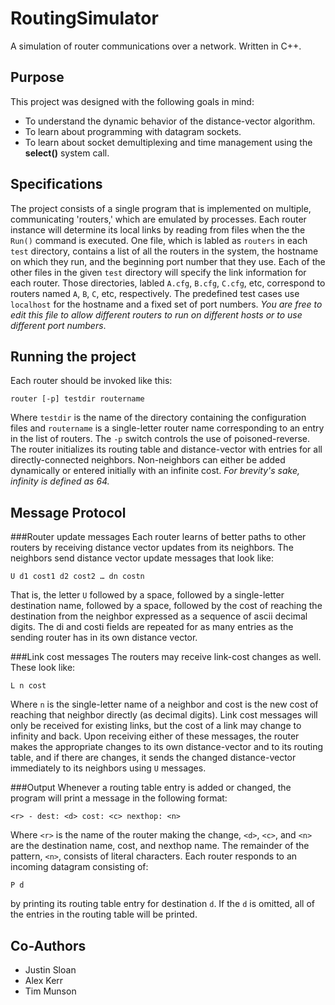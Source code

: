 # RoutingSimulator
A simulation of router communications over a network. Written in C++.

## Purpose
This project was designed with the following goals in mind:
- To understand the dynamic behavior of the distance-vector algorithm.
- To learn about programming with datagram sockets.
- To learn about socket demultiplexing and time management using the **select()** system call.

## Specifications
The project consists of a single program that is implemented on multiple, communicating 'routers,' which are emulated by processes. Each router instance will determine its local links by reading from files when the the `Run()` command is executed. 
One file, which is labled as `routers` in each `test` directory, contains a list of all the routers in the system, the hostname on which they run, and the beginning port number that they use. Each of the other files in the given `test` directory will specify the link information for each router. Those directories, labled `A.cfg`, `B.cfg`, `C.cfg`, etc, correspond to routers named `A`, `B`, `C`, etc, respectively. The predefined test cases use `localhost` for the hostname and a fixed set of port numbers. *You are free to edit this file to allow different routers to run on different hosts or to use different port numbers*.

## Running the project
Each router should be invoked like this:

`
router [-p] testdir routername
`

Where `testdir` is the name of the directory containing the configuration files and `routername` is a single-letter router name corresponding to an entry in the list of routers. The `-p` switch controls the use of poisoned-reverse.
The router initializes its routing table and distance-vector with entries for all directly-connected neighbors. Non-neighbors can either be added dynamically or entered initially with an infinite cost. *For brevity's sake, infinity is defined as 64.*

## Message Protocol
###Router update messages
Each router learns of better paths to other routers by receiving distance vector updates from its neighbors. The neighbors send distance vector update messages that look like:

`
U d1 cost1 d2 cost2 … dn costn
`

That is, the letter `U` followed by a space, followed by a single-letter destination name, followed by a space, followed by the cost of reaching the destination from the neighbor expressed as a sequence of ascii decimal digits. The di and costi fields are repeated for as many entries as the sending router has in its own distance vector.

###Link cost messages
The routers may receive link-cost changes as well. These look like:

`
L n cost
`

Where `n` is the single-letter name of a neighbor and cost is the new cost of reaching that neighbor directly (as decimal digits). Link cost messages will only be received for existing links, but the cost of a link may change to infinity and back. Upon receiving either of these messages, the router makes the appropriate changes to its own distance-vector and to its routing table, and if there are changes, it sends the changed distance-vector immediately to its neighbors using `U` messages.

###Output
Whenever a routing table entry is added or changed, the program will print a message in the following format:

`
<r> - dest: <d> cost: <c> nexthop: <n>
`

Where `<r>` is the name of the router making the change, `<d>`, `<c>`, and `<n>` are the destination name, cost, and nexthop name. The remainder of the pattern, `<n>`, consists of literal characters.
Each router responds to an incoming datagram consisting of:

`
P d
`

by printing its routing table entry for destination `d`. If the `d` is omitted, all of the entries in the routing table will be printed.

## Co-Authors
- Justin Sloan
- Alex Kerr
- Tim Munson
